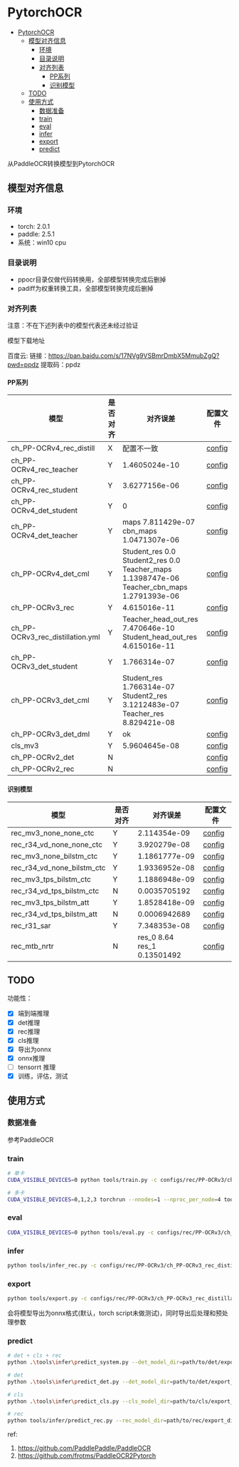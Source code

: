 # PytorchOCR


- [PytorchOCR](#pytorchocr)
  - [模型对齐信息](#模型对齐信息)
    - [环境](#环境)
    - [目录说明](#目录说明)
    - [对齐列表](#对齐列表)
      - [PP系列](#pp系列)
      - [识别模型](#识别模型)
  - [TODO](#todo)
  - [使用方式](#使用方式)
    - [数据准备](#数据准备)
    - [train](#train)
    - [eval](#eval)
    - [infer](#infer)
    - [export](#export)
    - [predict](#predict)

从PaddleOCR转换模型到PytorchOCR

## 模型对齐信息

### 环境

- torch: 2.0.1
- paddle: 2.5.1
- 系统：win10 cpu


### 目录说明

- ppocr目录仅做代码转换用，全部模型转换完成后删掉
- padiff为权重转换工具，全部模型转换完成后删掉

### 对齐列表

注意：不在下述列表中的模型代表还未经过验证

模型下载地址 

百度云: 链接：https://pan.baidu.com/s/17NVg9VSBmrDmbX5MmubZgQ?pwd=ppdz 提取码：ppdz

#### PP系列
| 模型 | 是否对齐 | 对齐误差| 配置文件 |
|---|---|---|---|
| ch_PP-OCRv4_rec_distill   | X | 配置不一致 | [config](configs/rec/PP-OCRv4/ch_PP-OCRv4_rec_distill.yml) |
| ch_PP-OCRv4_rec_teacher   | Y | 1.4605024e-10 | [config](configs/rec/PP-OCRv4/ch_PP-OCRv4_rec_hgnet.yml) |
| ch_PP-OCRv4_rec_student  | Y | 3.6277156e-06 | [config](configs/rec/PP-OCRv4/ch_PP-OCRv4_rec.yml) |
| ch_PP-OCRv4_det_student  | Y | 0 | [config](configs/det/ch_PP-OCRv4/ch_PP-OCRv4_det_student.yml) |
| ch_PP-OCRv4_det_teacher  | Y | maps 7.811429e-07 <br> cbn_maps 1.0471307e-06 | [config](configs/det/ch_PP-OCRv4/ch_PP-OCRv4_det_teacher.yml) |
| ch_PP-OCRv4_det_cml  | Y | Student_res 0.0 <br> Student2_res 0.0 <br> Teacher_maps 1.1398747e-06 <br> Teacher_cbn_maps 1.2791393e-06 | [config](configs/det/ch_PP-OCRv4/ch_PP-OCRv4_det_cml.yml) |
| ch_PP-OCRv3_rec  | Y | 4.615016e-11 | [config](configs/rec/PP-OCRv3/ch_PP-OCRv3_rec.yml) |
| ch_PP-OCRv3_rec_distillation.yml  | Y | Teacher_head_out_res 7.470646e-10 <br> Student_head_out_res 4.615016e-11 | [config](configs/rec/PP-OCRv3/ch_PP-OCRv3_rec_distillation.yml) |
| ch_PP-OCRv3_det_student  | Y | 1.766314e-07 | [config](cconfigs/det/ch_PP-OCRv3/ch_PP-OCRv3_det_student.yml) |
| ch_PP-OCRv3_det_cml  | Y | Student_res 1.766314e-07 <br> Student2_res 3.1212483e-07 <br> Teacher_res 8.829421e-08 | [config](configs/det/ch_PP-OCRv3/ch_PP-OCRv3_det_cml.yml) |
| ch_PP-OCRv3_det_dml  | Y | ok | [config](configs/det/ch_PP-OCRv3/ch_PP-OCRv3_det_dml.yml) |
| cls_mv3  | Y | 5.9604645e-08 | [config](configs/cls/cls_mv3.ymll) |
| ch_PP-OCRv2_det  | N |  | [config](configs/det/ch_PP-OCRv2) |
| ch_PP-OCRv2_rec  | N |  | [config](configs/rec/ch_PP-OCRv2) |

#### 识别模型

| 模型 | 是否对齐 | 对齐误差| 配置文件 |
|---|---|---|---|
| rec_mv3_none_none_ctc   | Y | 2.114354e-09 | [config](configs/rec/rec_mv3_none_none_ctc.yml) |
| rec_r34_vd_none_none_ctc   | Y | 3.920279e-08 | [config](configs/rec/rec_r34_vd_none_none_ctc.yml) |
| rec_mv3_none_bilstm_ctc   | Y | 1.1861777e-09 | [config](configs/rec/rec_mv3_none_bilstm_ctc.yml) |
| rec_r34_vd_none_bilstm_ctc   | Y | 1.9336952e-08 | [config](configs/rec/rec_r34_vd_none_bilstm_ctc.yml) |
| rec_mv3_tps_bilstm_ctc   | Y | 1.1886948e-09 | [config](configs/rec/rec_mv3_tps_bilstm_ctc.yml) |
| rec_r34_vd_tps_bilstm_ctc   | N | 0.0035705192 | [config](configs/rec/rec_r34_vd_tps_bilstm_ctc.yml) |
| rec_mv3_tps_bilstm_att   | Y | 1.8528418e-09 | [config](configs/rec/rec_mv3_tps_bilstm_att.yml) |
| rec_r34_vd_tps_bilstm_att   | N | 0.0006942689 | [config](configs/rec/rec_r34_vd_tps_bilstm_att.yml) |
| rec_r31_sar   | Y | 7.348353e-08 | [config](configs/rec/rec_r31_sar.yml) |
| rec_mtb_nrtr   | N | res_0 8.64 <br> res_1 0.13501492 | [config](configs/rec/rec_mtb_nrtr.yml) |

## TODO

功能性：

- [x] 端到端推理
- [x] det推理
- [x] rec推理
- [x] cls推理
- [x] 导出为onnx
- [x] onnx推理
- [ ] tensorrt 推理
- [x] 训练，评估，测试

## 使用方式

### 数据准备

参考PaddleOCR

### train

```sh
# 单卡
CUDA_VISIBLE_DEVICES=0 python tools/train.py -c configs/rec/PP-OCRv3/ch_PP-OCRv3_rec_distillation.yml

# 多卡
CUDA_VISIBLE_DEVICES=0,1,2,3 torchrun --nnodes=1 --nproc_per_node=4 tools/train.py --c configs/rec/PP-OCRv3/ch_PP-OCRv3_rec_distillation.yml
```


### eval

```sh
CUDA_VISIBLE_DEVICES=0 python tools/eval.py -c configs/rec/PP-OCRv3/ch_PP-OCRv3_rec_distillation.yml -o Global.checkpoints=xxx.pth
```


### infer

```sh
python tools/infer_rec.py -c configs/rec/PP-OCRv3/ch_PP-OCRv3_rec_distillation.yml -o Global.pretrained_model=xxx.pth
```

### export

```sh
python tools/export.py -c configs/rec/PP-OCRv3/ch_PP-OCRv3_rec_distillation.yml -o Global.pretrained_model=xxx.pth
```
会将模型导出为onnx格式(默认，torch script未做测试)，同时导出后处理和预处理参数

### predict

```sh
# det + cls + rec
python .\tools\infer\predict_system.py --det_model_dir=path/to/det/export_dir  --cls_model_dir=path/to/cls/export_dir  --rec_model_dir=path/to/rec/export_dir  --image_dir=doc/imgs/1.jpg --use_angle_cls=true

# det
python .\tools\infer\predict_det.py --det_model_dir=path/to/det/export_dir --image_dir=doc/imgs/1.jpg

# cls
python .\tools\infer\predict_cls.py --cls_model_dir=path/to/cls/export_dir --image_dir=doc/imgs/1.jpg

# rec
python tools/infer/predict_rec.py --rec_model_dir=path/to/rec/export_dir --image_dir=doc/imgs_words/en/word_1.png

```

ref:

1. https://github.com/PaddlePaddle/PaddleOCR
2. https://github.com/frotms/PaddleOCR2Pytorch
